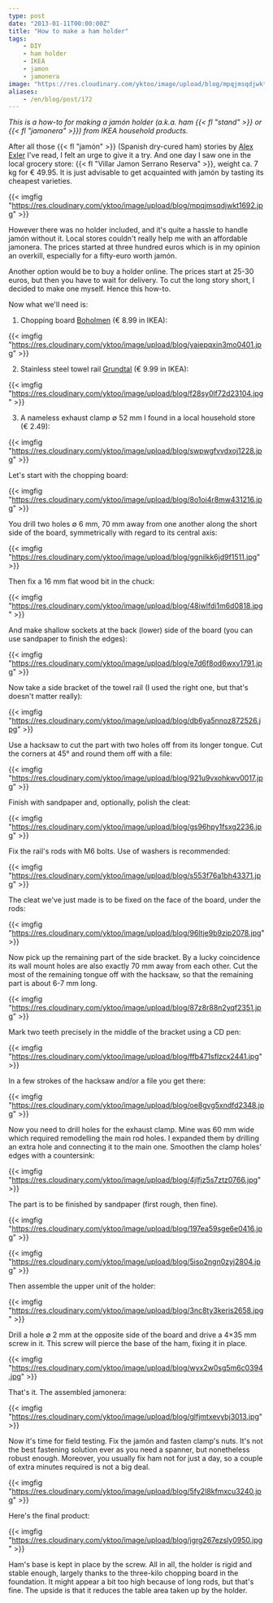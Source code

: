 ```yaml
---
type: post
date: "2013-01-11T00:00:00Z"
title: "How to make a ham holder"
tags:
    - DIY
    - ham holder
    - IKEA
    - jamon
    - jamonera
image: "https://res.cloudinary.com/yktoo/image/upload/blog/mpqjmsqdjwkt1692.jpg"
aliases:
    - /en/blog/post/172
---
```


*This is a how-to for making a jamón holder (a.k.a. ham {{< fl "stand" >}} or {{< fl "jamonera" >}}) from IKEA household products.*

After all those {{< fl "jamón" >}} (Spanish dry-cured ham) stories by [Alex Exler](https://www.google.ru/search?q=хамон+site%3Aexler.ru) I've read, I felt an urge to give it a try. And one day I saw one in the local grocery store: {{< fl "Villar Jamon Serrano Reserva" >}}, weight ca. 7 kg for € 49.95. It is just advisable to get acquainted with jamón by tasting its cheapest varieties.

{{< imgfig "https://res.cloudinary.com/yktoo/image/upload/blog/mpqjmsqdjwkt1692.jpg" >}}

<!--more-->

However there was no holder included, and it's quite a hassle to handle jamón without it. Local stores couldn't really help me with an affordable jamonera. The prices started at three hundred euros which is in my opinion an overkill, especially for a fifty-euro worth jamón.

Another option would be to buy a holder online. The prices start at 25-30 euros, but then you have to wait for delivery. To cut the long story short, I decided to make one myself. Hence this how-to.

Now what we'll need is:

1. Chopping board [Boholmen](http://www.ikea.com/nl/nl/catalog/products/90115544/) (€ 8.99 in IKEA):

{{< imgfig "https://res.cloudinary.com/yktoo/image/upload/blog/yaiepqxin3mo0401.jpg" >}}

2. Stainless steel towel rail [Grundtal](http://www.ikea.com/nl/nl/catalog/products/80047895/) (€ 9.99 in IKEA):

{{< imgfig "https://res.cloudinary.com/yktoo/image/upload/blog/f28sy0lf72d23104.jpg" >}}

3. A nameless exhaust clamp ∅ 52 mm I found in a local household store (€ 2.49):

{{< imgfig "https://res.cloudinary.com/yktoo/image/upload/blog/swpwgfvvdxoj1228.jpg" >}}

Let's start with the chopping board:

{{< imgfig "https://res.cloudinary.com/yktoo/image/upload/blog/8o1oi4r8mw431216.jpg" >}}

You drill two holes ∅ 6 mm, 70 mm away from one another along the short side of the board, symmetrically with regard to its central axis:

{{< imgfig "https://res.cloudinary.com/yktoo/image/upload/blog/ggnilkk6jd9f1511.jpg" >}}

Then fix a 16 mm flat wood bit in the chuck:

{{< imgfig "https://res.cloudinary.com/yktoo/image/upload/blog/48iwlfdi1m6d0818.jpg" >}}

And make shallow sockets at the back (lower) side of the board (you can use sandpaper to finish the edges):

{{< imgfig "https://res.cloudinary.com/yktoo/image/upload/blog/e7d6f8od6wxv1791.jpg" >}}

Now take a side bracket of the towel rail (I used the right one, but that's doesn't matter really):

{{< imgfig "https://res.cloudinary.com/yktoo/image/upload/blog/db6ya5nnoz872526.jpg" >}}

Use a hacksaw to cut the part with two holes off from its longer tongue. Cut the corners at 45° and round them off with a file:

{{< imgfig "https://res.cloudinary.com/yktoo/image/upload/blog/921u9vxohkwv0017.jpg" >}}

Finish with sandpaper and, optionally, polish the cleat:

{{< imgfig "https://res.cloudinary.com/yktoo/image/upload/blog/gs96hpy1fsxg2236.jpg" >}}

Fix the rail's rods with M6 bolts. Use of washers is recommended:

{{< imgfig "https://res.cloudinary.com/yktoo/image/upload/blog/s553f76a1bh43371.jpg" >}}

The cleat we've just made is to be fixed on the face of the board, under the rods:

{{< imgfig "https://res.cloudinary.com/yktoo/image/upload/blog/96ltje9b9zip2078.jpg" >}}

Now pick up the remaining part of the side bracket. By a lucky coincidence its wall mount holes are also exactly 70 mm away from each other. Cut the most of the remaining tongue off with the hacksaw, so that the remaining part is about 6-7 mm long.

{{< imgfig "https://res.cloudinary.com/yktoo/image/upload/blog/87z8r88n2yqf2351.jpg" >}}

Mark two teeth precisely in the middle of the bracket using a CD pen:

{{< imgfig "https://res.cloudinary.com/yktoo/image/upload/blog/ffb471sflzcx2441.jpg" >}}

In a few strokes of the hacksaw and/or a file you get there:

{{< imgfig "https://res.cloudinary.com/yktoo/image/upload/blog/oe8gvg5xndfd2348.jpg" >}}

Now you need to drill holes for the exhaust clamp. Mine was 60 mm wide which required remodelling the main rod holes. I expanded them by drilling an extra hole and connecting it to the main one. Smoothen the clamp holes' edges with a countersink:

{{< imgfig "https://res.cloudinary.com/yktoo/image/upload/blog/4jlfjz5s7ztz0766.jpg" >}}

The part is to be finished by sandpaper (first rough, then fine).

{{< imgfig "https://res.cloudinary.com/yktoo/image/upload/blog/197ea59sge6e0416.jpg" >}}

{{< imgfig "https://res.cloudinary.com/yktoo/image/upload/blog/5iso2ngn0zyj2804.jpg" >}}

Then assemble the upper unit of the holder:

{{< imgfig "https://res.cloudinary.com/yktoo/image/upload/blog/3nc8ty3keris2658.jpg" >}}

Drill a hole ∅ 2 mm at the opposite side of the board and drive a 4×35 mm screw in it. This screw will pierce the base of the ham, fixing it in place.

{{< imgfig "https://res.cloudinary.com/yktoo/image/upload/blog/wyx2w0sg5m6c0394.jpg" >}}

That's it. The assembled jamonera:

{{< imgfig "https://res.cloudinary.com/yktoo/image/upload/blog/glfjmtxevybj3013.jpg" >}}

Now it's time for field testing. Fix the jamón and fasten clamp's nuts. It's not the best fastening solution ever as you need a spanner, but nonetheless robust enough. Moreover, you usually fix ham not for just a day, so a couple of extra minutes required is not a big deal.

{{< imgfig "https://res.cloudinary.com/yktoo/image/upload/blog/5fy2l8kfmxcu3240.jpg" >}}

Here's the final product:

{{< imgfig "https://res.cloudinary.com/yktoo/image/upload/blog/jgrg267ezsly0950.jpg" >}}

Ham's base is kept in place by the screw. All in all, the holder is rigid and stable enough, largely thanks to the three-kilo chopping board in the foundation. It might appear a bit too high because of long rods, but that's fine. The upside is that it reduces the table area taken up by the holder.

